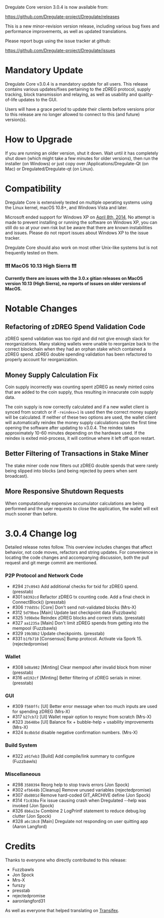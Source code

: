 Dregulate Core version 3.0.4 is now available from:

  <https://github.com/Dregulate-project/Dregulate/releases>

This is a new minor-revision version release, including various bug fixes and
performance improvements, as well as updated translations.

Please report bugs using the issue tracker at github:

  <https://github.com/Dregulate-project/Dregulate/issues>


Mandatory Update
==============

Dregulate Core v3.0.4 is a mandatory update for all users. This release contains various updates/fixes pertaining to the zDREG protocol, supply tracking, block transmission and relaying, as well as usability and quality-of-life updates to the GUI.

Users will have a grace period to update their clients before versions prior to this release are no longer allowed to connect to this (and future) version(s).


How to Upgrade
==============

If you are running an older version, shut it down. Wait until it has completely shut down (which might take a few minutes for older versions), then run the installer (on Windows) or just copy over /Applications/Dregulate-Qt (on Mac) or Dregulated/Dregulate-qt (on Linux).


Compatibility
==============

Dregulate Core is extensively tested on multiple operating systems using
the Linux kernel, macOS 10.8+, and Windows Vista and later.

Microsoft ended support for Windows XP on [April 8th, 2014](https://www.microsoft.com/en-us/WindowsForBusiness/end-of-xp-support),
No attempt is made to prevent installing or running the software on Windows XP, you
can still do so at your own risk but be aware that there are known instabilities and issues.
Please do not report issues about Windows XP to the issue tracker.

Dregulate Core should also work on most other Unix-like systems but is not
frequently tested on them.

### :exclamation::exclamation::exclamation: MacOS 10.13 High Sierra :exclamation::exclamation::exclamation:

**Currently there are issues with the 3.0.x gitian releases on MacOS version 10.13 (High Sierra), no reports of issues on older versions of MacOS.**


Notable Changes
===============

Refactoring of zDREG Spend Validation Code
---------------------
zDREG spend validation was too rigid and did not give enough slack for reorganizations. Many staking wallets were unable to reorganize back to the correct blockchain when they had an orphan stake which contained a zDREG spend. zDREG double spending validation has been refactored to properly account for reorganization.

Money Supply Calculation Fix
---------------------
Coin supply incorrectly was counting spent zDREG as newly minted coins that are added to the coin supply, thus resulting in innacurate coin supply data.

The coin supply is now correctly calculated and if a new wallet client is synced from scratch or if `-reindex=1` is used then the correct money supply will be calculated. If neither of these two options are used, the wallet client will automatically reindex the money supply calculations upon the first time opening the software after updating to v3.0.4. The reindex takes approximately 10-60 minutes depending on the hardware used. If the reindex is exited mid-process, it will continue where it left off upon restart.

Better Filtering of Transactions in Stake Miner
---------------------
The stake miner code now filters out zDREG double spends that were rarely being slipped into blocks (and being rejected by peers when sent broadcast).

More Responsive Shutdown Requests
---------------------
When computationally expensive accumulator calculations are being performed and the user requests to close the application, the wallet will exit much sooner than before.


3.0.4 Change log
=================

Detailed release notes follow. This overview includes changes that affect
behavior, not code moves, refactors and string updates. For convenience in locating
the code changes and accompanying discussion, both the pull request and
git merge commit are mentioned.

### P2P Protocol and Network Code
- #294 `27c0943` Add additional checks for txid for zDREG spend. (presstab)
- #301 `b8392cd` Refactor zDREG tx counting code. Add a final check in ConnectBlock() (presstab)
- #306 `77dd55c` [Core] Don't send not-validated blocks (Mrs-X)
- #312 `5d79bea` [Main] Update last checkpoint data (Fuzzbawls)
- #325 `7d98ebe` Reindex zDREG blocks and correct stats. (presstab)
- #327 `aa1235a` [Main] Don't limit zDREG spends from getting into the mempool (Fuzzbawls)
- #329 `19b38b2` Update checkpoints. (presstab)
- #331 `b1fb710` [Consensus] Bump protocol. Activate via Spork 15. (rejectedpromise)

### Wallet
- #308 `bd8a982` [Minting] Clear mempool after invalid block from miner (presstab)
- #316 `ed192cf` [Minting] Better filtering of zDREG serials in miner. (presstab)

### GUI
- #309 `f560ffc` [UI] Better error message when too much inputs are used for spending zDREG (Mrs-X)
- #317 `b27cb72` [UI] Wallet repair option to resync from scratch (Mrs-X)
- #323 `2b648be` [UI] Balance fix + bubble-help + usability improvements (Mrs-X)
- #324 `8cdbb5d` disable negative confirmation numbers. (Mrs-X)

### Build System
- #322 `a91feb3` [Build] Add compile/link summary to configure (Fuzzbawls)

### Miscellaneous
- #298 `3580394` Reorg help to stop travis errors (Jon Spock)
- #302 `efb648b` [Cleanup] Remove unused variables (rejectedpromise)
- #307 `dbd801d` Remove hard-coded GIT_ARCHIVE define (Jon Spock)
- #314 `f1c830a` Fix issue causing crash when Dregulated --help was invoked (Jon Spock)
- #326 `8b6a13e` Combine 2 LogPrintf statement to reduce debug.log clutter (Jon Spock)
- #328 `a6c18c8` [Main] Dregulate not responding on user quitting app (Aaron Langford)


Credits
=======

Thanks to everyone who directly contributed to this release:
- Fuzzbawls
- Jon Spock
- Mrs-X
- furszy
- presstab
- rejectedpromise
- aaronlangford31

As well as everyone that helped translating on [Transifex](https://www.transifex.com/projects/p/Dregulate-project-translations/).
